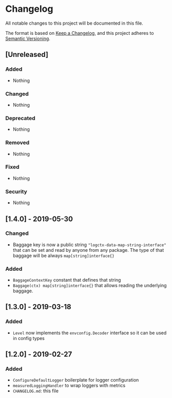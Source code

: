 # Changelog
All notable changes to this project will be documented in this file.

The format is based on [Keep a Changelog](https://keepachangelog.com/en/1.0.0/),
and this project adheres to [Semantic Versioning](https://semver.org/spec/v2.0.0.html).

## [Unreleased]
### Added
- Nothing

### Changed
- Nothing

### Deprecated
- Nothing

### Removed
- Nothing

### Fixed
- Nothing

### Security
- Nothing

## [1.4.0] - 2019-05-30
### Changed
- Baggage key is now a public string `"logctx-data-map-string-interface"` that can be set and read by anyone from any package.
The type of that baggage will be always `map[string]interface{}`

### Added
- `BaggageContextKey` constant that defines that string
- `Baggage(ctx) map[string]interface{}` that allows reading the underlying baggage. 

## [1.3.0] - 2019-03-18
### Added
- `Level` now implements the `envconfig.Decoder` interface so it can be used in config types

## [1.2.0] - 2019-02-27
### Added
- `ConfigureDefaultLogger` boilerplate for logger configuration
- `measuredLoggingHandler` to wrap loggers with metrics
- `CHANGELOG.md`: this file
